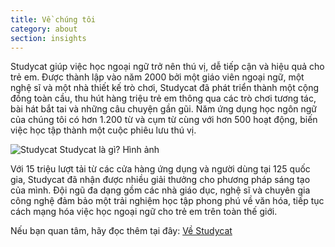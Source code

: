 ```yaml
---
title: Về chúng tôi
category: about
section: insights
---
```

Studycat giúp việc học ngoại ngữ trở nên thú vị, dễ tiếp cận và hiệu quả cho trẻ em. Được thành lập vào năm 2000 bởi một giáo viên ngoại ngữ, một nghệ sĩ và một nhà thiết kế trò chơi, Studycat đã phát triển thành một cộng đồng toàn cầu, thu hút hàng triệu trẻ em thông qua các trò chơi tương tác, bài hát bắt tai và những câu chuyện gần gũi. Năm ứng dụng học ngôn ngữ của chúng tôi có hơn 1.200 từ và cụm từ cùng với hơn 500 hoạt động, biến việc học tập thành một cuộc phiêu lưu thú vị.


![Studycat Studycat là gì? Hình ảnh](https://imagedelivery.net/gjxGkoZTGUWzEAQWbazEuA/2eae4281-f704-43ef-70f5-f393e5235600/w=360,format=auto,compression=fast,dpr=2)


 


Với 15 triệu lượt tải từ các cửa hàng ứng dụng và người dùng tại 125 quốc gia, Studycat đã nhận được nhiều giải thưởng cho phương pháp sáng tạo của mình. Đội ngũ đa dạng gồm các nhà giáo dục, nghệ sĩ và chuyên gia công nghệ đảm bảo một trải nghiệm học tập phong phú về văn hóa, tiếp tục cách mạng hóa việc học ngoại ngữ cho trẻ em trên toàn thế giới.


Nếu bạn quan tâm, hãy đọc thêm tại đây: [Về Studycat](https://studycat.com/about/)